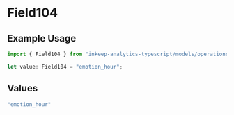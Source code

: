 # Field104

## Example Usage

```typescript
import { Field104 } from "inkeep-analytics-typescript/models/operations";

let value: Field104 = "emotion_hour";
```

## Values

```typescript
"emotion_hour"
```